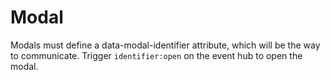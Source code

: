 # Modal

Modals must define a data-modal-identifier attribute, which will be the way to communicate. Trigger `identifier:open` on the event hub to open the modal.
